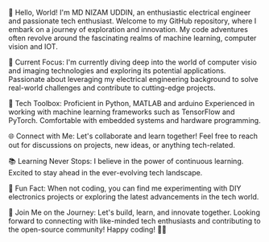 👋 Hello, World! I'm MD NIZAM UDDIN, an enthusiastic electrical engineer and passionate tech enthusiast. 
Welcome to my GitHub repository, where I embark on a journey of exploration and innovation. 
My code adventures often revolve around the fascinating realms of machine learning, computer vision and IOT.

🚀 Current Focus:
I'm currently diving deep into the world of computer visio and imaging technologies and exploring its potential applications.
Passionate about leveraging my electrical engineering background to solve real-world challenges and contribute to cutting-edge projects.

🔧 Tech Toolbox:
Proficient in Python, MATLAB and arduino
Experienced in working with machine learning frameworks such as TensorFlow and PyTorch.
Comfortable with embedded systems and hardware programming.

🌐 Connect with Me:
Let's collaborate and learn together! Feel free to reach out for discussions on projects, new ideas, or anything tech-related.

📚 Learning Never Stops:
I believe in the power of continuous learning. Excited to stay ahead in the ever-evolving tech landscape.

🌟 Fun Fact:
When not coding, you can find me experimenting with DIY electronics projects or exploring the latest advancements in the tech world.

🌈 Join Me on the Journey:
Let's build, learn, and innovate together. Looking forward to connecting with like-minded tech enthusiasts and contributing to the open-source community!
Happy coding! 🚀✨
